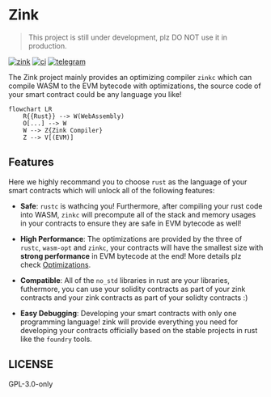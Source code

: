 # Zink 

> This project is still under development, plz DO NOT use it in production.

[![zink][version-badge]][version-link]
[![ci][ci-badge]][ci-link]
[![telegram][telegram-badge]][telegram-group] 

The Zink project mainly provides an optimizing compiler `zinkc` which can compile WASM 
to the EVM bytecode with optimizations, the source code of your smart contract could be 
any language you like! 

```mermaid
flowchart LR
    R{{Rust}} --> W(WebAssembly)
    O[...] --> W
    W --> Z{Zink Compiler}
    Z --> V[(EVM)]
```

## Features

Here we highly recommand you to choose `rust` as the language of your smart contracts 
which will unlock all of the following features:

- **Safe**: `rustc` is wathcing you! Furthermore, after compiling your rust code into WASM, 
`zinkc` will precompute all of the stack and memory usages in your contracts to ensure they
are safe in EVM bytecode as well!

- **High Performance**: The optimizations are provided by the three of `rustc`, `wasm-opt` 
and `zinkc`, your contracts will have the smallest size with **strong performance** in EVM 
bytecode at the end! More details plz check [Optimizations](./docs/optimizations.md).

- **Compatible**: All of the `no_std` libraries in rust are your libraries, futhermore, you 
can use your solidity contracts as part of your zink contracts and your zink contracts as 
part of your solidty contracts :)

- **Easy Debugging**: Developing your smart contracts with only one programming language! 
zink will provide everything you need for developing your contracts officially based on the 
stable projects in rust like the `foundry` tools.


## LICENSE

GPL-3.0-only

[telegram-badge]: https://img.shields.io/badge/telegram-blue?logo=telegram 
[telegram-group]: https://t.me/+6oZpbwxlVD81OGQ1
[version-badge]: https://img.shields.io/crates/v/zink
[version-link]: https://docs.rs/zink/latest/zink/
[ci-badge]: https://img.shields.io/github/actions/workflow/status/clearloop/zink/CI.yml
[ci-link]: https://github.com/clearloop/zink/actions/workflows/CI.yml
[rustc-codegen]: https://doc.rust-lang.org/rustc/codegen-options/index.html
[wasm-opt]: https://github.com/WebAssembly/binaryen#binaryen-optimizations
